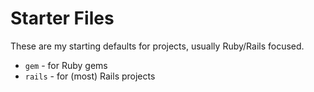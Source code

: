 # Starter Files

These are my starting defaults for projects, usually Ruby/Rails focused.
* `gem` - for Ruby gems
* `rails` - for (most) Rails projects

